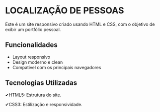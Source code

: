 <h1>LOCALIZAÇÃO DE PESSOAS</h1>
 
<p>Este é um site responsivo criado usando HTML e CSS, com o objetivo de exibir um portfólio pessoal.</p>

## Funcionalidades 
- Layout responsivo
- Design moderno e clean
- Compatível com os principais navegadores

## Tecnologias Utilizadas

<p>✔HTML5: Estrutura do site.</p>
<p>✔CSS3: Estilização e responsividade.</p>

